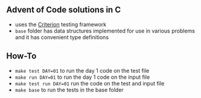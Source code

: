 ## Advent of Code solutions in C 
- uses the [Criterion](https://github.com/Snaipe/Criterion) testing framework
- `base` folder has data structures implemented for use in various problems and it has convenient type definitions

## How-To
- `make test DAY=01` to run the day 1 code on the test file
- `make run DAY=01` to run the day 1 code on the input file
- `make test run DAY=01` run the code on the test and input file
- `make base` to run the tests in the base folder
